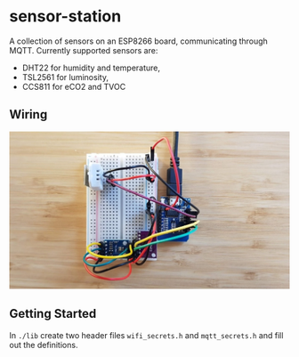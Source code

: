 # sensor-station

A collection of sensors on an ESP8266 board, communicating through MQTT.
Currently supported sensors are:

* DHT22 for humidity and temperature,
* TSL2561 for luminosity,
* CCS811 for eCO2 and TVOC

## Wiring

![Wiring](wiring.jpeg)

## Getting Started

In `./lib` create two header files `wifi_secrets.h` and `mqtt_secrets.h` and fill out the definitions.
